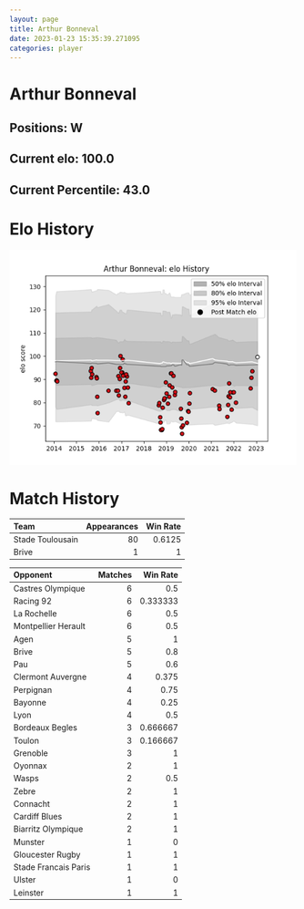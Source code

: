 ```yaml
---  
layout: page  
title: Arthur Bonneval  
date: 2023-01-23 15:35:39.271095  
categories: player  
---
```

# Arthur Bonneval

## Positions: W

## Current elo: 100.0

## Current Percentile: 43.0

# Elo History


![elo history](history_ArthurBonneval.png)
# Match History


| Team             |   Appearances |   Win Rate |
|:-----------------|--------------:|-----------:|
| Stade Toulousain |            80 |     0.6125 |
| Brive            |             1 |     1      |

| Opponent             |   Matches |   Win Rate |
|:---------------------|----------:|-----------:|
| Castres Olympique    |         6 |   0.5      |
| Racing 92            |         6 |   0.333333 |
| La Rochelle          |         6 |   0.5      |
| Montpellier Herault  |         6 |   0.5      |
| Agen                 |         5 |   1        |
| Brive                |         5 |   0.8      |
| Pau                  |         5 |   0.6      |
| Clermont Auvergne    |         4 |   0.375    |
| Perpignan            |         4 |   0.75     |
| Bayonne              |         4 |   0.25     |
| Lyon                 |         4 |   0.5      |
| Bordeaux Begles      |         3 |   0.666667 |
| Toulon               |         3 |   0.166667 |
| Grenoble             |         3 |   1        |
| Oyonnax              |         2 |   1        |
| Wasps                |         2 |   0.5      |
| Zebre                |         2 |   1        |
| Connacht             |         2 |   1        |
| Cardiff Blues        |         2 |   1        |
| Biarritz Olympique   |         2 |   1        |
| Munster              |         1 |   0        |
| Gloucester Rugby     |         1 |   1        |
| Stade Francais Paris |         1 |   1        |
| Ulster               |         1 |   0        |
| Leinster             |         1 |   1        |